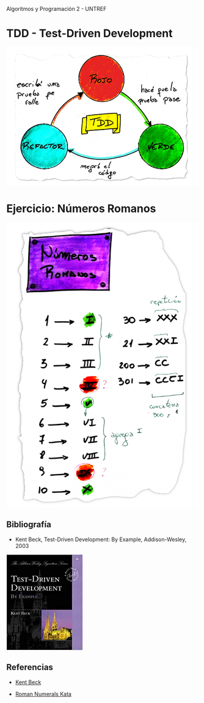 Algoritmos y Programación 2 - UNTREF

# TDD - Test-Driven Development

![TDD](img/TDD.png)

# Ejercicio: Números Romanos

![Números Romanos](img/Enunciado.png)


## Bibliografía


* Kent Beck, Test-Driven Development: By Example, Addison-Wesley, 2003

![Test-Driven Development: By Example](img/Test-DrivenDevelopmentByExample.jpeg)



## Referencias

* [Kent Beck](https://es.wikipedia.org/wiki/Kent_Beck)

* [Roman Numerals Kata](https://kata-log.rocks/roman-numerals-kata)

